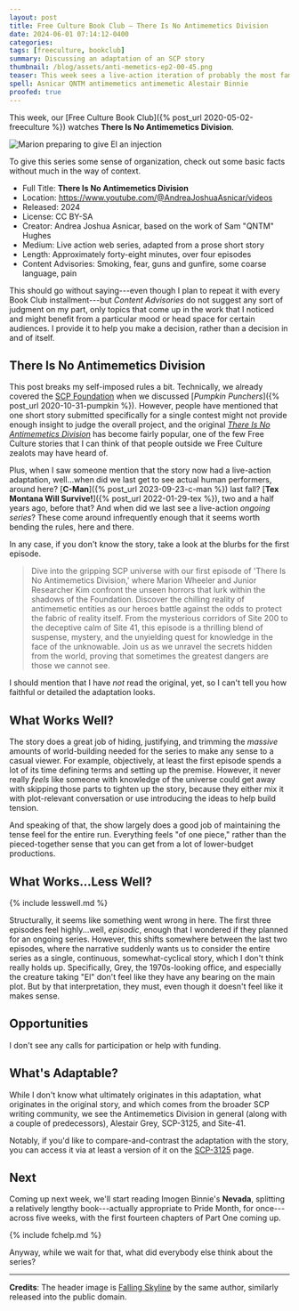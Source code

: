 ```yaml
---
layout: post
title: Free Culture Book Club — There Is No Antimemetics Division
date: 2024-06-01 07:14:12-0400
categories:
tags: [freeculture, bookclub]
summary: Discussing an adaptation of an SCP story
thumbnail: /blog/assets/anti-memetics-ep2-00-45.png
teaser: This week sees a live-action iteration of probably the most famous SCP story.
spell: Asnicar QNTM antimemetics antimemetic Alestair Binnie
proofed: true
---
```


This week, our [Free Culture Book Club]({% post_url 2020-05-02-freeculture %}) watches **There Is No Antimemetics Division**.

![Marion preparing to give El an injection](/blog/assets/anti-memetics-ep2-00-45.png "The quieter scenes really make this")

To give this series some sense of organization, check out some basic facts without much in the way of context.

 * Full Title:  **There Is No Antimemetics Division**
 * Location:  <https://www.youtube.com/@AndreaJoshuaAsnicar/videos>
 * Released:  2024
 * License:  CC BY-SA
 * Creator:  Andrea Joshua Asnicar, based on the work of Sam "QNTM" Hughes
 * Medium:  Live action web series, adapted from a prose short story
 * Length:  Approximately forty-eight minutes, over four episodes
 * Content Advisories:  Smoking, fear, guns and gunfire, some coarse language, pain

This should go without saying---even though I plan to repeat it with every Book Club installment---but *Content Advisories* do not suggest any sort of judgment on my part, only topics that come up in the work that I noticed and might benefit from a particular mood or head space for certain audiences.  I provide it to help you make a decision, rather than a decision in and of itself.

## There Is No Antimemetics Division

This post breaks my self-imposed rules a bit.  Technically, we already covered the [SCP Foundation](https://scp-wiki.wikidot.com/) when we discussed [*Pumpkin Punchers*]({% post_url 2020-10-31-pumpkin %}).  However, people have mentioned that one short story submitted specifically for a single contest might not provide enough insight to judge the overall project, and the original [*There Is No Antimemetics Division*](https://qntm.org/scp) has become fairly popular, one of the few Free Culture stories that I can think of that people outside we Free Culture zealots may have heard of.

Plus, when I saw someone mention that the story now had a live-action adaptation, well...when did we last get to see actual human performers, around here?  [**C-Man**]({% post_url 2023-09-23-c-man %}) last fall?  [**Tex Montana Will Survive!**]({% post_url 2022-01-29-tex %}), two and a half years ago, before that?  And when did we last see a live-action *ongoing series*?  These come around infrequently enough that it seems worth bending the rules, here and there.

In any case, if you don't know the story, take a look at the blurbs for the first episode.

 > Dive into the gripping SCP universe with our first episode of 'There Is No Antimemetics Division,' where Marion Wheeler and Junior Researcher Kim confront the unseen horrors that lurk within the shadows of the Foundation. Discover the chilling reality of antimemetic entities as our heroes battle against the odds to protect the fabric of reality itself. From the mysterious corridors of Site 200 to the deceptive calm of Site 41, this episode is a thrilling blend of suspense, mystery, and the unyielding quest for knowledge in the face of the unknowable. Join us as we unravel the secrets hidden from the world, proving that sometimes the greatest dangers are those we cannot see.

I should mention that I have *not* read the original, yet, so I can't tell you how faithful or detailed the adaptation looks.

## What Works Well?

The story does a great job of hiding, justifying, and trimming the *massive* amounts of world-building needed for the series to make any sense to a casual viewer.  For example, objectively, at least the first episode spends a lot of its time defining terms and setting up the premise.  However, it never really *feels* like someone with knowledge of the universe could get away with skipping those parts to tighten up the story, because they either mix it with plot-relevant conversation or use introducing the ideas to help build tension.

And speaking of that, the show largely does a good job of maintaining the tense feel for the entire run.  Everything feels "of one piece," rather than the pieced-together sense that you can get from a lot of lower-budget productions.

## What Works...Less Well?

{% include lesswell.md %}

Structurally, it seems like something went wrong in here.  The first three episodes feel highly...well, *episodic*, enough that I wondered if they planned for an ongoing series.  However, this shifts somewhere between the last two episodes, where the narrative suddenly wants us to consider the entire series as a single, continuous, somewhat-cyclical story, which I don't think really holds up.  Specifically, Grey, the 1970s-looking office, and especially the creature taking "El" don't feel like they have any bearing on the main plot.  But by that interpretation, they must, even though it doesn't feel like it makes sense.

## Opportunities

I don't see any calls for participation or help with funding.

## What's Adaptable?

While I don't know what ultimately originates in this adaptation, what originates in the original story, and which comes from the broader SCP writing community, we see the Antimemetics Division in general (along with a couple of predecessors), Alestair Grey, SCP-3125, and Site-41.

Notably, if you'd like to compare-and-contrast the adaptation with the story, you can access it via at least a version of it on the [SCP-3125](https://scp-wiki.wikidot.com/scp-3125) page.

## Next

Coming up next week, we'll start reading Imogen Binnie's **Nevada**, splitting a relatively lengthy book---actually appropriate to Pride Month, for once---across five weeks, with the first fourteen chapters of Part One coming up.

{% include fchelp.md %}

Anyway, while we wait for that, what did everybody else think about the series?

* * *

**Credits**:  The header image is [Falling Skyline](https://free.mortalityplays.com/falling-skyline-art/) by the same author, similarly released into the public domain.
